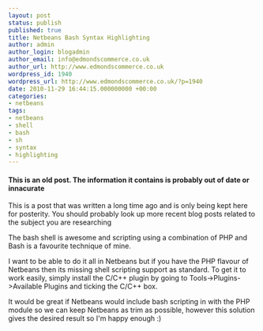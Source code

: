 ```yaml
---
layout: post
status: publish
published: true
title: Netbeans Bash Syntax Highlighting
author: admin
author_login: blogadmin
author_email: info@edmondscommerce.co.uk
author_url: http://www.edmondscommerce.co.uk
wordpress_id: 1940
wordpress_url: http://www.edmondscommerce.co.uk/?p=1940
date: 2010-11-29 16:44:15.000000000 +00:00
categories:
- netbeans
tags:
- netbeans
- shell
- bash
- sh
- syntax
- highlighting
---
```

<div class="oldpost"><h4>This is an old post. The information it contains is probably out of date or innacurate</h4>
<p>
This is a post that was written a long time ago and is only being kept here for posterity.
You should probably look up more recent blog posts related to the subject you are researching
</p>
</div>
The bash shell is awesome and scripting using a combination of PHP and Bash is a favourite technique of mine.

I want to be able to do it all in Netbeans but if you have the PHP flavour of Netbeans then its missing shell scripting support as standard. To get it to work easily, simply install the C/C++ plugin by going to Tools->Plugins->Available Plugins and ticking the C/C++ box.

It would be great if Netbeans would include bash scripting in with the PHP module so we can keep Netbeans as trim as possible, however this solution gives the desired result so I'm happy enough :)
